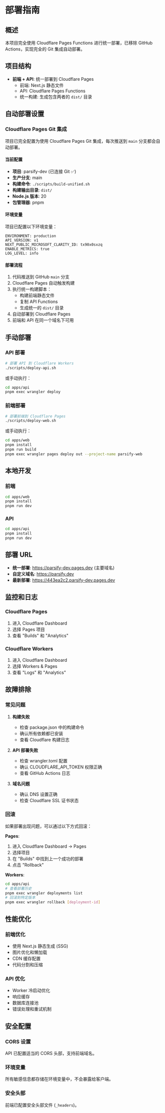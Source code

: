 # 部署指南

## 概述

本项目完全使用 Cloudflare Pages Functions 进行统一部署，已移除 GitHub Actions，实现完全的 Git 集成自动部署。

## 项目结构

- **前端 + API**: 统一部署到 Cloudflare Pages
  - 前端: Next.js 静态文件
  - API: Cloudflare Pages Functions
  - 统一构建: 生成包含两者的 `dist/` 目录

## 自动部署设置

### Cloudflare Pages Git 集成

项目已完全配置为使用 Cloudflare Pages Git 集成，每次推送到 `main` 分支都会自动部署。

#### 当前配置

- **项目**: parsify-dev (已连接 Git ✅)
- **生产分支**: main
- **构建命令**: `./scripts/build-unified.sh`
- **构建输出目录**: `dist/`
- **Node.js 版本**: 20
- **包管理器**: pnpm

#### 环境变量

项目已配置以下环境变量：

```
ENVIRONMENT: production
API_VERSION: v1
NEXT_PUBLIC_MICROSOFT_CLARITY_ID: tx90x0sxzq
ENABLE_METRICS: true
LOG_LEVEL: info
```

#### 部署流程

1. 代码推送到 GitHub `main` 分支
2. Cloudflare Pages 自动触发构建
3. 执行统一构建脚本：
   - 构建前端静态文件
   - 复制 API Functions
   - 生成统一的 `dist/` 目录
4. 自动部署到 Cloudflare Pages
5. 前端和 API 在同一个域名下可用

## 手动部署

### API 部署

```bash
# 部署 API 到 Cloudflare Workers
./scripts/deploy-api.sh
```

或手动执行：

```bash
cd apps/api
pnpm exec wrangler deploy
```

### 前端部署

```bash
# 部署前端到 Cloudflare Pages
./scripts/deploy-web.sh
```

或手动执行：

```bash
cd apps/web
pnpm install
pnpm run build
pnpm exec wrangler pages deploy out --project-name parsify-web
```

## 本地开发

### 前端

```bash
cd apps/web
pnpm install
pnpm run dev
```

### API

```bash
cd apps/api
pnpm install
pnpm run dev
```

## 部署 URL

- **统一部署**: https://parsify-dev.pages.dev (主要域名)
- **自定义域名**: https://parsify.dev
- **最新部署**: https://443ea2c2.parsify-dev.pages.dev

## 监控和日志

### Cloudflare Pages

1. 进入 Cloudflare Dashboard
2. 选择 Pages 项目
3. 查看 "Builds" 和 "Analytics"

### Cloudflare Workers

1. 进入 Cloudflare Dashboard
2. 选择 Workers & Pages
3. 查看 "Logs" 和 "Analytics"

## 故障排除

### 常见问题

1. **构建失败**
   - 检查 package.json 中的构建命令
   - 确认所有依赖都已安装
   - 查看 Cloudflare 构建日志

2. **API 部署失败**
   - 检查 wrangler.toml 配置
   - 确认 CLOUDFLARE_API_TOKEN 权限正确
   - 查看 GitHub Actions 日志

3. **域名问题**
   - 确认 DNS 设置正确
   - 检查 Cloudflare SSL 证书状态

### 回滚

如果部署出现问题，可以通过以下方式回滚：

**Pages**:
1. 进入 Cloudflare Dashboard → Pages
2. 选择项目
3. 在 "Builds" 中找到上一个成功的部署
4. 点击 "Rollback"

**Workers**:
```bash
cd apps/api
# 查看部署历史
pnpm exec wrangler deployments list
# 回滚到特定版本
pnpm exec wrangler rollback [deployment-id]
```

## 性能优化

### 前端优化

- 使用 Next.js 静态生成 (SSG)
- 图片优化和懒加载
- CDN 缓存配置
- 代码分割和压缩

### API 优化

- Worker 冷启动优化
- 响应缓存
- 数据库连接池
- 错误处理和重试机制

## 安全配置

### CORS 设置

API 已配置适当的 CORS 头部，支持前端域名。

### 环境变量

所有敏感信息都存储在环境变量中，不会暴露给客户端。

### 安全头部

前端已配置安全头部文件 (`_headers`)。